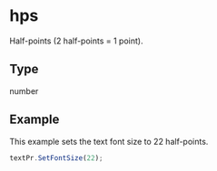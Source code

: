 # hps

Half-points (2 half-points = 1 point).

## Type

number



## Example

This example sets the text font size to 22 half-points.

```javascript editor-pptx
textPr.SetFontSize(22);
```
